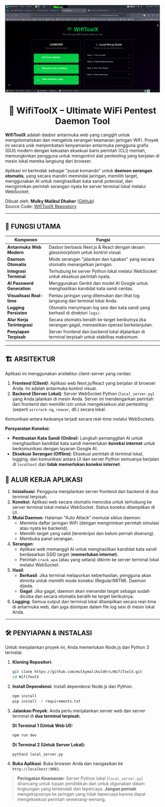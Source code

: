 <div align="center">
  <img src="/img.png" alt="WifiToolX Cover" data-ai-hint="hacker network">
  <h1 align="center">🧠 WifiToolX – Ultimate WiFi Pentest Daemon Tool</h1>
</div>

**WifiToolX** adalah dasbor antarmuka web yang canggih untuk mengotomatiskan dan mengelola serangan keamanan jaringan WiFi. Proyek ini secara unik menjembatani kenyamanan antarmuka pengguna grafis (GUI) modern dengan kekuatan eksekusi baris perintah (CLI) mentah, memungkinkan pengguna untuk mengontrol alat pentesting yang berjalan di mesin lokal mereka langsung dari browser.

Aplikasi ini bertindak sebagai "pusat komando" untuk **daemon serangan otomatis**, yang secara mandiri memindai jaringan, memilih target, menggunakan AI untuk menghasilkan kata sandi potensial, dan mengirimkan perintah serangan nyata ke server terminal lokal melalui WebSocket.

Dibuat oleh: **Mulky Malikul Dhaher** ([GitHub](https://github.com/mulkymalikuldhrs))  
Source Code: [WifiToolX Repository](https://github.com/mulkymalikuldhrs/WifiToolX)

---

## 🔩 FUNGSI UTAMA

| Komponen                 | Fungsi                                                                       |
| ------------------------ | ---------------------------------------------------------------------------- |
| **Antarmuka Web Modern** | Dasbor berbasis Next.js & React dengan desain *glassmorphism* untuk kontrol visual. |
| **Daemon Otomatis**      | Mode serangan "jalankan dan lupakan" yang secara otomatis menargetkan jaringan.   |
| **Integrasi Terminal**   | Terhubung ke server Python lokal melalui WebSocket untuk eksekusi perintah nyata. |
| **AI Password Generation** | Menggunakan Genkit dan model AI Google untuk menghasilkan kandidat kata sandi cerdas. |
| **Visualisasi Real-time**| Pantau jaringan yang ditemukan dan lihat log langsung dari terminal lokal Anda.    |
| **Logging Persisten**    | Otomatis menyimpan log sesi dan kata sandi yang berhasil di direktori `logs/`.   |
| **Alur Kerja Terintegrasi**  | Secara otomatis beralih ke target berikutnya jika serangan gagal, memastikan operasi berkelanjutan. |
| **Penyiapan Terpisah**   | Server frontend dan backend lokal dijalankan di terminal terpisah untuk stabilitas maksimum. |

---

## 🏗️ ARSITEKTUR

Aplikasi ini menggunakan arsitektur client-server yang cerdas:
1.  **Frontend (Client)**: Aplikasi web Next.js/React yang berjalan di browser Anda. Ini adalah antarmuka kontrol visual.
2.  **Backend (Server Lokal)**: Server WebSocket Python (`local_server.py`) yang Anda jalankan di mesin Anda. Server ini mendengarkan perintah dari frontend dan memiliki izin untuk mengeksekusi alat pentesting (seperti `aircrack-ng`, `reaver`, dll.) secara lokal.

Komunikasi antara keduanya terjadi secara real-time melalui WebSockets.

**Persyaratan Koneksi:**
- **Pembuatan Kata Sandi (Online)**: Langkah pemanggilan AI untuk menghasilkan kandidat kata sandi memerlukan **koneksi internet** untuk berkomunikasi dengan layanan Google AI.
- **Eksekusi Serangan (Offline)**: Eksekusi perintah di terminal lokal, logging, dan komunikasi antara UI dan server Python semuanya berjalan di `localhost` dan **tidak memerlukan koneksi internet**.

## 🔄 ALUR KERJA APLIKASI

1.  **Inisialisasi**: Pengguna menjalankan server frontend dan backend di dua terminal terpisah.
2.  **Koneksi**: Aplikasi web secara otomatis mencoba untuk terhubung ke server terminal lokal melalui WebSocket. Status koneksi ditampilkan di UI.
3.  **Mulai Daemon**: Halaman "Auto Attack" memulai siklus daemon:
    *   Meminta daftar jaringan WiFi (dengan mengirimkan perintah simulasi atau nyata ke backend).
    *   Memilih target yang valid (terenkripsi dan belum pernah diserang).
    *   Membuka panel serangan.
4.  **Serangan**:
    *   Aplikasi web memanggil AI untuk menghasilkan kandidat kata sandi berdasarkan SSID target (**memerlukan internet**).
    *   Perintah `crack_wpa` (atau yang setara) dikirim ke server terminal lokal melalui WebSocket.
5.  **Hasil**:
    *   **Berhasil**: Jika terminal melaporkan keberhasilan, pengguna akan diminta untuk memilih mode koneksi (Regular/MITM). Daemon dijeda.
    *   **Gagal**: Jika gagal, daemon akan menandai target sebagai sudah dicoba dan secara otomatis beralih ke target berikutnya.
6.  **Logging**: Semua output dari terminal lokal ditampilkan secara real-time di antarmuka web, dan juga disimpan dalam file log sesi di mesin lokal Anda.

---

## 🛠️ PENYIAPAN & INSTALASI

Untuk menjalankan proyek ini, Anda memerlukan Node.js dan Python 3 terinstal.

1.  **Kloning Repositori**:
    ```bash
    git clone https://github.com/mulkymalikuldhrs/WifiToolX.git
    cd WifiToolX
    ```

2.  **Install Dependensi**:
    Install dependensi Node.js dan Python.
    ```bash
    npm install
    pip install -r requirements.txt
    ```

3.  **Jalankan Proyek**:
    Anda perlu menjalankan server web dan server terminal di **dua terminal terpisah**.

    **Di Terminal 1 (Untuk Web UI):**
    ```bash
    npm run dev
    ```

    **Di Terminal 2 (Untuk Server Lokal):**
    ```bash
    python3 local_server.py
    ```

4.  **Buka Aplikasi**:
    Buka browser Anda dan navigasikan ke `http://localhost:9002`.

> **Peringatan Keamanan**: Server Python lokal (`local_server.py`) dirancang untuk tujuan pendidikan dan untuk digunakan dalam lingkungan yang terkendali dan tepercaya. **Jangan pernah** mengeksposnya ke jaringan yang tidak tepercaya karena dapat mengeksekusi perintah sewenang-wenang.
